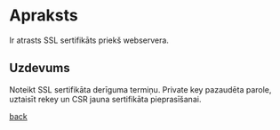 # Apraksts

Ir atrasts SSL sertifikāts priekš webservera.

## Uzdevums

Noteikt SSL sertifikāta derīguma termiņu.
Private key pazaudēta parole, uztaisīt rekey un CSR jauna sertifikāta pieprasīšanai. 

[back](/README.md)
